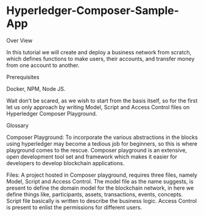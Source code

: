 # Hyperledger-Composer-Sample-App
Over View

In this tutorial we will create and deploy a business network from scratch, which defines functions to make users, their accounts, and transfer money from one account to another.

Prerequisites

Docker, NPM, Node JS.

Wait don’t be scared, as we wish to start from the basis itself, so for the first let us only approach by writing Model, Script and Access Control files on Hyperledger Composer Playground.

Glossary

Composer Playground: To incorporate the various abstractions in the blocks using hyperledger may become a tedious job for beginners, so this is where playground comes to the rescue. Composer playground is an extensive, open development tool set and framework which makes it easier for developers to develop blockchain applications.

Files: A project hosted in Composer playground, requires three files, namely Model, Script and Access Control. The model file as the name suggests, is present to define the domain model for the blockchain network, in here we define things like, participants, assets, transactions, events, concepts. Script file basically is written to describe the business logic. Access Control is present to enlist the permissions for different users.

